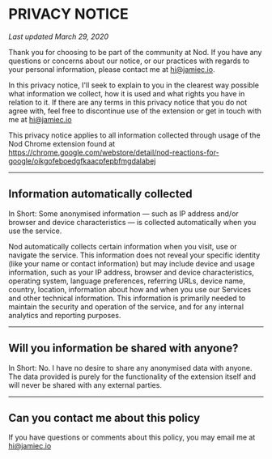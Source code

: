 # PRIVACY NOTICE

_Last updated March 29, 2020_

Thank you for choosing to be part of the community at Nod. If you have any questions or concerns about our notice, or our practices with regards to your personal information, please contact me at hi@jamiec.io.

In this privacy notice, I'll seek to explain to you in the clearest way possible what information we collect, how it is used and what rights you have in relation to it. If there are any terms in this privacy notice that you do not agree with, feel free to discontinue use of the extension or get in touch with me at hi@jamiec.io

This privacy notice applies to all information collected through usage of the Nod Chrome extension found at https://chrome.google.com/webstore/detail/nod-reactions-for-google/oikgofeboedgfkaacpfepbfmgdalabej

---

## Information automatically collected

In Short: Some anonymised information — such as IP address and/or browser and device characteristics — is collected automatically when you use the service.

Nod automatically collects certain information when you visit, use or navigate the service. This information does not reveal your specific identity (like your name or contact information) but may include device and usage information, such as your IP address, browser and device characteristics, operating system, language preferences, referring URLs, device name, country, location, information about how and when you use our Services and other technical information. This information is primarily needed to maintain the security and operation of the service, and for any internal analytics and reporting purposes.

---

## Will you information be shared with anyone?

In Short: No. I have no desire to share any anonymised data with anyone. The data provided is purely for the functionality of the extension itself and will never be shared with any external parties.

---

## Can you contact me about this policy

If you have questions or comments about this policy, you may email me at hi@jamiec.io
